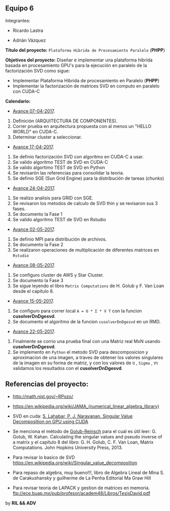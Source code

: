 ## Equipo 6

Integrantes:

* Ricardo Lastra

* Adrián Vázquez

__Título del proyecto:__ `Plataforma Hibrida de Procesamiento Paralelo` (**PHPP**) 

__Objetivos del proyecto:__ Diseñar e implementar una plataforma hibrida basada en procesamiento GPU's para la ejecución en paralelo de la factorización SVD como sigue:

* Implementar Plataforma Hibrida de procesamiento en Paralelo (**PHPP**)
* Implementar la factorización de matrices SVD en computo en paralelo con CUDA-C

__Calendario:__ 

* [Avance 07-04-2017](avance_07_04_2017).
1. Definición (ARQUITECTURA DE COMPONENTES).
2. Correr prueba en arquitectura propuesta con al menos un  "HELLO WORLD" en CUDA-C.
3. Determinar cluster a seleccionar.

* [Avance 17-04-2017](avance_17_04_2017).
1. Se definio factorización SVD con algoritmo en CUDA-C a usar.
2. Se valido algoritmo TEST de SVD en CUDA-C
3. Se valido algortimo TEST de SVD en Python
4. Se revisarón las referencias para consolidar la teoria. 
5. Se definio SGE (Sun Grid Engine) para la distribución de tareas (chunks)

* [Avance 24-04-2017](avance_24_04_2017).

1. Se realizo analisis para GRID con SGE.
2. Se revisaron los metodos de calculo de SVD thin y se revisaron sus 3 fases.
3. Se documento la Fase 1
4. Se valido algoritmo TEST de SVD en Rstudio

* [Avance 02-05-2017](avance_02_05_2017).

1. Se definio MPI para distribución de archivos.
2. Se documento la Fase 2
3. Se realizaron operaciones de multiplicación de diferentes matrices en `Rstudio`

* [Avance 08-05-2017](avance_08_05_2017).

1. Se configuro cluster de AWS y Star Cluster.
2. Se documento la Fase 3
3. Se sigue leyendo el libro `Matrix Computations` de H. Golub y F. Van Loan desde el capitulo 8.

* [Avance 15-05-2017](avance_22_05_2017).

1. Se configuro para correr local  `A = U * Σ * V T` con la funcion __cusolverDnDgesvd__. 
2. Se documento el algoritmo de la funcion `cusolverDnDgesvd` en un RMD.

* [Avance 22-05-2017](avance_22_05_2017).

1. Finalmente se corrio una prueba final con una Matriz real MxN usando __cusolverDnDgesvd__.
2. Se implemento en `Python` el metodo SVD para descomposicion y aproximacion de una imagen, a traves de obtener los valores singulares de la imagen en su forma de matriz, y con los valores de `U` , `Sigma` , `Vt` validamos los resultados con el __cusolverDnDgesvd__.
 


## Referencias del proyecto:

* http://math.nist.gov/~RPozo/

* https://en.wikipedia.org/wiki/JAMA_(numerical_linear_algebra_library)

* SVD en cuda: [S. Lahabar, P. J. Narayanan. Singular Value Decomposition on GPU using CUDA](https://cvit.iiit.ac.in/images/ConferencePapers/2009/Sheetal09Singular.pdf)

* Se menciona el método de [Golub-Reinsch](http://people.duke.edu/~hpgavin/SystemID/References/Golub+Reinsch-NM-1970.pdf) para el cual es útil leer: G. Golub, W. Kahan. Calculating the singular values and pseudo inverse of a matrix y el capítulo 8 del libro: G. H. Golub, C. F. Van Loan, Matrix Computations. John Hopkins University Press, 2013.

* Para revisar lo basico de SVD https://en.wikipedia.org/wiki/Singular_value_decomposition

* Para repaso de algebra, muy bueno!!!, libro de  Algebra Lineal de Mina S. de Carakushansky y guilherme de La Penha Editorial Ma Graw Hill
* Para revisar teoria de LAPACK y gestion de matrices en memoria. ftp://ece.buap.mx/pub/profesor/academ48/Libros/TesisDavid.pdf

by __RIL && ADV__

